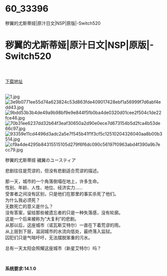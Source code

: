 # 60_33396
秽翼的尤斯蒂娅|原汁日文|NSP|原版|-Switch520
# 秽翼的尤斯蒂娅|原汁日文|NSP|原版|-Switch520
 <br/></br>
[下载地址](https://www.switch520.cc/article/33396 "下载地址")
<br/></br>

<p><img title="1.jpg" src="https://www.switch520.cc/muke_img/2022_06_24_2f1d7d7a85b28.jpg" alt="1.jpg"><br>
<img title="3e9b0771ee55d74a623824c53d863fde409017428ebf1a56999f7d6abf4edd43.jpg" src="https://www.switch520.cc/muke_img/2022_06_24_1919408279988.jpg" alt="3e9b0771ee55d74a623824c53d863fde409017428ebf1a56999f7d6abf4edd43.jpg"><br>
<img title="9bdd53b3b4de49a9b98bf9e9e844f5fb0ba4de0320d01cee2f504c1de22fce46.jpg" src="https://www.switch520.cc/muke_img/2022_06_24_7e2bf04eedbcf.jpg" alt="9bdd53b3b4de49a9b98bf9e9e844f5fb0ba4de0320d01cee2f504c1de22fce46.jpg"><br>
<img title="70b31ee6237dd32b64f3eaf30650a2d90e0ece7d673154b5d2fca4b53de66c97.jpg" src="https://www.switch520.cc/muke_img/2022_06_24_97b392a344ea8.jpg" alt="70b31ee6237dd32b64f3eaf30650a2d90e0ece7d673154b5d2fca4b53de66c97.jpg"><br>
<img title="93359e11cd4496d3adc2a5e7f545b41f1f3cf5c12510204326040aa8b00b3514.jpg" src="https://www.switch520.cc/muke_img/2022_06_24_aa3df7231b127.jpg" alt="93359e11cd4496d3adc2a5e7f545b41f1f3cf5c12510204326040aa8b00b3514.jpg"><br>
<img title="cf9a4de4295b84315515105d279f6f6dc090c56197f0963abd4f390a9b7ecc79.jpg" src="https://www.switch520.cc/muke_img/2022_06_24_da91b8f549267.jpg" alt="cf9a4de4295b84315515105d279f6f6dc090c56197f0963abd4f390a9b7ecc79.jpg"></p>
<p>秽翼的尤斯蒂娅 穢翼のユースティア</p>
<p>悲剧往往是荒谬的，但没有悲剧适合荒谬的描述。</p>
<p>那一天，城市的一个角落倒塌在地上，许多生命。<br>
性别、年龄、人性、地位、经济实力……<br>
受害者之间没有区别，只是他们在那里的事实杀死了他们。<br>
为什么我必须死？<br>
无数死亡的意义是什么？<br>
没有答案，留给那些被遗忘者的只是一种失落感，没有轮廓。<br>
这是一个后来被称为“大复利”的悲剧。<br>
从那以后，这座城市（诺瓦斯艾特尔）一直在下着荒谬的雨。<br>
从上层到下层，滋润城市的水流向低处，最终落入监狱。<br>
囚犯们只是气喘吁吁，无法摆脱笨重的污水。</p>
<p>总有一天太阳会照耀这座城市（新星艾特尔）吗？</p>
<p>&nbsp;</p>
<p><strong>系统要求:14.1.0</strong></p>



